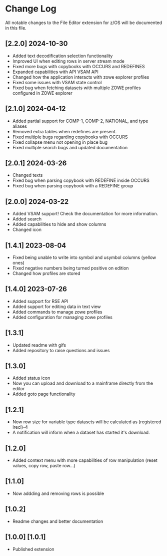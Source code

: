 # Change Log

All notable changes to the File Editor extension for z/OS will be documented in this file.

## [2.2.0] 2024-10-30
- Added text decodification selection functionality
- Improved UI when editing rows in server stream mode
- Fixed more bugs with copybooks with OCCURS and REDEFINES
- Expanded capabilities with API VSAM API
- Changed how the application interacts with zowe explorer profiles
- Fixed some issues with VSAM state control
- Fixed bug when fetching datasets with multiple ZOWE profiles configured in ZOWE explorer

## [2.1.0] 2024-04-12
- Added partial support for COMP-1, COMP-2, NATIONAL, and type aliases
- Removed extra tables when redefines are present.
- Fixed multiple bugs regarding copybooks with OCCURS
- Fixed collapse menu not opening in place bug
- Fixed multiple search bugs and updated documentation

## [2.0.1] 2024-03-26
- Changed texts
- Fixed bug when parsing copybook with REDEFINE inside OCCURS
- Fixed bug when parsing copybook with a REDEFINE group

## [2.0.0] 2024-03-22
- Added VSAM support! Check the documentation for more information.
- Added search
- Added capabilities to hide and show columns
- Changed icon

## [1.4.1] 2023-08-04

- Fixed being unable to write into symbol and usymbol columns (yellow ones)
- Fixed negative numbers being turned positive on edition
- Changed how profiles are stored

## [1.4.0] 2023-07-26

- Added support for RSE API
- Added support for editing data in text view
- Added commands to manage zowe profiles
- Added configuration for managing zowe profiles

## [1.3.1]

- Updated readme with gifs
- Added repository to raise questions and issues

## [1.3.0]

- Added status icon
- Now you can upload and download to a mainframe directly from the editor
- Added goto page functionality

## [1.2.1]

- Now row size for variable type datasets will be calculated as (registered lrecl)-4
- A notification will inform when a dataset has started it's download.

## [1.2.0]

- Added context menu with more capabilities of row manipulation (reset values, copy row, paste row...)

## [1.1.0]

- Now addding and removing rows is possible

## [1.0.2]

- Readme changes and better documentation

## [1.0.0] [1.0.1]

- Published extension